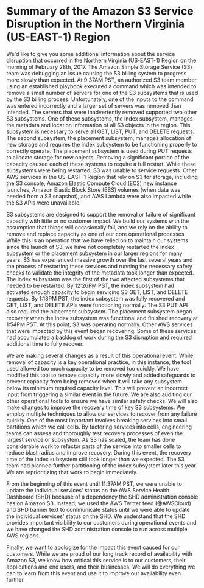 # Summary of the Amazon S3 Service Disruption in the Northern Virginia (US-EAST-1) Region

We'd like to give you some additional information about the service disruption that occurred in the Northern Virginia (US-EAST-1) Region on the morning of February 28th, 2017. The Amazon Simple Storage Service (S3) team was debugging an issue causing the S3 billing system to progress more slowly than expected. At 9:37AM PST, an authorized S3 team member using an established playbook executed a command which was intended to remove a small number of servers for one of the S3 subsystems that is used by the S3 billing process. Unfortunately, one of the inputs to the command was entered incorrectly and a larger set of servers was removed than intended. The servers that were inadvertently removed supported two other S3 subsystems.  One of these subsystems, the index subsystem, manages the metadata and location information of all S3 objects in the region. This subsystem is necessary to serve all GET, LIST, PUT, and DELETE requests. The second subsystem, the placement subsystem, manages allocation of new storage and requires the index subsystem to be functioning properly to correctly operate. The placement subsystem is used during PUT requests to allocate storage for new objects. Removing a significant portion of the capacity caused each of these systems to require a full restart. While these subsystems were being restarted, S3 was unable to service requests. Other AWS services in the US-EAST-1 Region that rely on S3 for storage, including the S3 console, Amazon Elastic Compute Cloud (EC2) new instance launches, Amazon Elastic Block Store (EBS) volumes (when data was needed from a S3 snapshot), and AWS Lambda were also impacted while the S3 APIs were unavailable.  

S3 subsystems are designed to support the removal or failure of significant capacity with little or no customer impact. We build our systems with the assumption that things will occasionally fail, and we rely on the ability to remove and replace capacity as one of our core operational processes. While this is an operation that we have relied on to maintain our systems since the launch of S3, we have not completely restarted the index subsystem or the placement subsystem in our larger regions for many years. S3 has experienced massive growth over the last several years and the process of restarting these services and running the necessary safety checks to validate the integrity of the metadata took longer than expected. The index subsystem was the first of the two affected subsystems that needed to be restarted. By 12:26PM PST, the index subsystem had activated enough capacity to begin servicing S3 GET, LIST, and DELETE requests. By 1:18PM PST, the index subsystem was fully recovered and GET, LIST, and DELETE APIs were functioning normally.  The S3 PUT API also required the placement subsystem. The placement subsystem began recovery when the index subsystem was functional and finished recovery at 1:54PM PST. At this point, S3 was operating normally. Other AWS services that were impacted by this event began recovering. Some of these services had accumulated a backlog of work during the S3 disruption and required additional time to fully recover.

We are making several changes as a result of this operational event. While removal of capacity is a key operational practice, in this instance, the tool used allowed too much capacity to be removed too quickly. We have modified this tool to remove capacity more slowly and added safeguards to prevent capacity from being removed when it will take any subsystem below its minimum required capacity level. This will prevent an incorrect input from triggering a similar event in the future. We are also auditing our other operational tools to ensure we have similar safety checks. We will also make changes to improve the recovery time of key S3 subsystems. We employ multiple techniques to allow our services to recover from any failure quickly. One of the most important involves breaking services into small partitions which we call cells. By factoring services into cells, engineering teams can assess and thoroughly test recovery processes of even the largest service or subsystem. As S3 has scaled, the team has done considerable work to refactor parts of the service into smaller cells to reduce blast radius and improve recovery. During this event, the recovery time of the index subsystem still took longer than we expected. The S3 team had planned further partitioning of the index subsystem later this year. We are reprioritizing that work to begin immediately.

From the beginning of this event until 11:37AM PST, we were unable to update the individual services' status on the AWS Service Health Dashboard (SHD) because of a dependency the SHD administration console has on Amazon S3. Instead, we used the AWS Twitter feed (@AWSCloud) and SHD banner text to communicate status until we were able to update the individual services' status on the SHD.  We understand that the SHD provides important visibility to our customers during operational events and we have changed the SHD administration console to run across multiple AWS regions.

Finally, we want to apologize for the impact this event caused for our customers. While we are proud of our long track record of availability with Amazon S3, we know how critical this service is to our customers, their applications and end users, and their businesses. We will do everything we can to learn from this event and use it to improve our availability even further.
